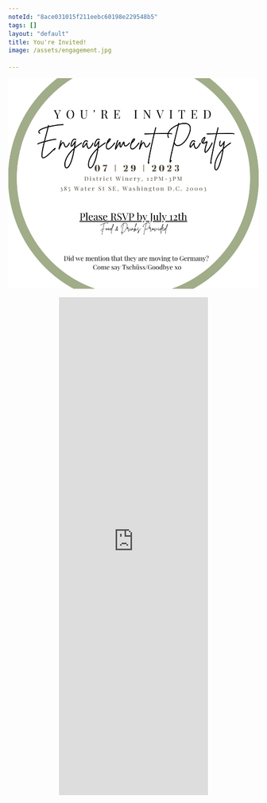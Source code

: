 ```yaml
---
noteId: "8ace031015f211eebc60198e229548b5"
tags: []
layout: "default"
title: You're Invited!
image: /assets/engagement.jpg

---
```


<p align="center">
    <a href="https://docs.google.com/forms/d/e/1FAIpQLSe6XaQN-J4MctsNwf2M9g8Fz_DDVZWsMbEq1x7ak3POD2X3fg/viewform?usp=sf_link">
        <img src="/assets/engagement.jpg" />
    </a>
</p>
<p align="center">
<iframe src="https://docs.google.com/forms/d/e/1FAIpQLSe6XaQN-J4MctsNwf2M9g8Fz_DDVZWsMbEq1x7ak3POD2X3fg/viewform?embedded=true" height="1000" frameborder="0" marginheight="0" marginwidth="0">Loading…</iframe>
</p>